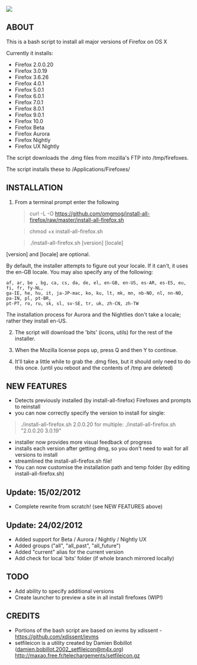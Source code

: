![](https://github.com/omgmog/install-all-firefox/raw/master/bits/fxfirefox-folder.png)

## ABOUT

This is a bash script to install all major versions of Firefox on OS X

Currently it installs:

- Firefox 2.0.0.20
- Firefox 3.0.19
- Firefox 3.6.26
- Firefox 4.0.1
- Firefox 5.0.1
- Firefox 6.0.1
- Firefox 7.0.1
- Firefox 8.0.1
- Firefox 9.0.1
- Firefox 10.0
- Firefox Beta
- Firefox Aurora
- Firefox Nightly
- Firefox UX Nightly

The script downloads the .dmg files from mozilla's FTP into /tmp/firefoxes.

The script installs these to /Applications/Firefoxes/

## INSTALLATION

1. From a terminal prompt enter the following

    > curl -L -O https://github.com/omgmog/install-all-firefox/raw/master/install-all-firefox.sh

    > chmod +x install-all-firefox.sh

    > ./install-all-firefox.sh [version] [locale]

[version] and [locale] are optional.

By default, the installer attempts to figure out your locale. If it can't, it uses the en-GB locale. You may also specify any of the following:

    af, ar, be , bg, ca, cs, da, de, el, en-GB, en-US, es-AR, es-ES, eu, fi, fr, fy-NL,
    ga-IE, he, hu, it, ja-JP-mac, ko, ku, lt, mk, mn, nb-NO, nl, nn-NO, pa-IN, pl, pt-BR,
    pt-PT, ro, ru, sk, sl, sv-SE, tr, uk, zh-CN, zh-TW

The installation process for Aurora and the Nightlies don't take a locale; rather they install en-US.

2. The script will download the 'bits' (icons, utils) for the rest of the installer.

3. When the Mozilla license pops up, press Q and then Y to continue.

4. It'll take a little while to grab the .dmg files, but it should only need to do this once. (until you reboot and the contents of /tmp are deleted)


## NEW FEATURES
- Detects previously installed (by install-all-firefox) Firefoxes and prompts to reinstall
- you can now correctly specify the version to install
for single:
> ./install-all-firefox.sh 2.0.0.20
for multiple:
> ./install-all-firefox.sh "2.0.0.20 3.0.19"
- installer now provides more visual feedback of progress
- installs each version after getting dmg, so you don't need to wait for all versions to install
- streamlined the install-all-firefox.sh file!
- You can now customise the installation path and temp folder (by editing install-all-firefox.sh)


## Update: 15/02/2012
- Complete rewrite from scratch! (see NEW FEATURES above)

## Update: 24/02/2012
- Added support for Beta / Aurora / Nightly / Nightly UX
- Added groups ("all", "all\_past", "all\_future")
- Added "current" alias for the current version
- Add check for local 'bits' folder (if whole branch mirrored locally)

## TODO
- Add ability to specify additional versions
- Create launcher to preview a site in all install firefoxes (WIP!)

## CREDITS
- Portions of the bash script are based on ievms by xdissent - https://github.com/xdissent/ievms
- setfileicon is a utility created by Damien Bobillot (damien.bobillot.2002_setfileicon@m4x.org) http://maxao.free.fr/telechargements/setfileicon.gz
